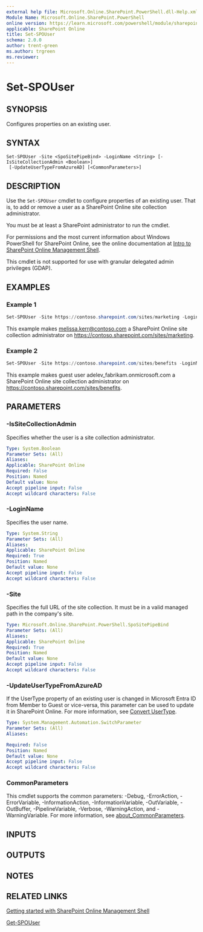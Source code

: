 ```yaml
---
external help file: Microsoft.Online.SharePoint.PowerShell.dll-Help.xml
Module Name: Microsoft.Online.SharePoint.PowerShell
online version: https://learn.microsoft.com/powershell/module/sharepoint-online/set-spouser
applicable: SharePoint Online
title: Set-SPOUser
schema: 2.0.0
author: trent-green
ms.author: trgreen
ms.reviewer:
---
```


# Set-SPOUser

## SYNOPSIS

Configures properties on an existing user.

## SYNTAX

```
Set-SPOUser -Site <SpoSitePipeBind> -LoginName <String> [-IsSiteCollectionAdmin <Boolean>]
 [-UpdateUserTypeFromAzureAD] [<CommonParameters>]
```

## DESCRIPTION

Use the `Set-SPOUser` cmdlet to configure properties of an existing user.
That is, to add or remove a user as a SharePoint Online site collection administrator.

You must be at least a SharePoint administrator to run the cmdlet.

For permissions and the most current information about Windows PowerShell for SharePoint Online, see the online documentation at [Intro to SharePoint Online Management Shell](/powershell/sharepoint/sharepoint-online/introduction-sharepoint-online-management-shell).

This cmdlet is not supported for use with granular delegated admin privileges (GDAP).

## EXAMPLES

### Example 1

```powershell
Set-SPOUser -Site https://contoso.sharepoint.com/sites/marketing -LoginName melissa.kerr@contoso.com -IsSiteCollectionAdmin $true
```

This example makes melissa.kerr@contoso.com a SharePoint Online site collection administrator on <https://contoso.sharepoint.com/sites/marketing>.

### Example 2

```powershell
Set-SPOUser -Site https://contoso.sharepoint.com/sites/benefits -LoginName adelev_fabrikam.onmicrosoft.com#ext#@contoso.onmicrosoft.com -IsSiteCollectionAdmin $true
```

This example makes guest user adelev_fabrikam.onmicrosoft.com a SharePoint Online site collection administrator on <https://contoso.sharepoint.com/sites/benefits>.

## PARAMETERS

### -IsSiteCollectionAdmin

Specifies whether the user is a site collection administrator.

```yaml
Type: System.Boolean
Parameter Sets: (All)
Aliases:
Applicable: SharePoint Online
Required: False
Position: Named
Default value: None
Accept pipeline input: False
Accept wildcard characters: False
```

### -LoginName

Specifies the user name.

```yaml
Type: System.String
Parameter Sets: (All)
Aliases:
Applicable: SharePoint Online
Required: True
Position: Named
Default value: None
Accept pipeline input: False
Accept wildcard characters: False
```

### -Site

Specifies the full URL of the site collection. It must be in a valid managed path in the company's site.

```yaml
Type: Microsoft.Online.SharePoint.PowerShell.SpoSitePipeBind
Parameter Sets: (All)
Aliases:
Applicable: SharePoint Online
Required: True
Position: Named
Default value: None
Accept pipeline input: False
Accept wildcard characters: False
```

### -UpdateUserTypeFromAzureAD
If the UserType property of an existing user is changed in Microsoft Entra ID from Member to Guest or vice-versa, this parameter can be used to update it in SharePoint Online.
For more information, see [Convert UserType](/azure/active-directory/b2b/user-properties#convert-usertype).

```yaml
Type: System.Management.Automation.SwitchParameter
Parameter Sets: (All)
Aliases:

Required: False
Position: Named
Default value: None
Accept pipeline input: False
Accept wildcard characters: False
```

### CommonParameters

This cmdlet supports the common parameters: -Debug, -ErrorAction, -ErrorVariable, -InformationAction, -InformationVariable, -OutVariable, -OutBuffer, -PipelineVariable, -Verbose, -WarningAction, and -WarningVariable. For more information, see [about_CommonParameters](https://go.microsoft.com/fwlink/?LinkID=113216).

## INPUTS

## OUTPUTS

## NOTES

## RELATED LINKS

[Getting started with SharePoint Online Management Shell](/powershell/sharepoint/sharepoint-online/connect-sharepoint-online)

[Get-SPOUser](Get-SPOUser.md)
